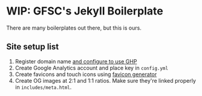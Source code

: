 # WIP: GFSC's Jekyll Boilerplate

There are many boilerplates out there, but this is ours.

## Site setup list

1. Register domain name [and configure to use GHP](https://help.github.com/en/github/working-with-github-pages/managing-a-custom-domain-for-your-github-pages-site)
1. Create Google Analytics account and place key in `config.yml`
1. Create favicons and touch icons using [favicon generator](https://realfavicongenerator.net/)
1. Create OG images at 2:1 and 1:1 ratios. Make sure they're linked properly in `includes/meta.html`.
